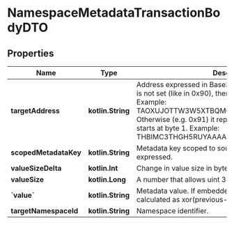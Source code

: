 
# NamespaceMetadataTransactionBodyDTO

## Properties
Name | Type | Description | Notes
------------ | ------------- | ------------- | -------------
**targetAddress** | **kotlin.String** | Address expressed in Base32 format. If the bit 0 of byte 0 is not set (like in 0x90), then it is a regular address. Example: TAOXUJOTTW3W5XTBQMQEX3SQNA6MCUVGXLXR3TA.  Otherwise (e.g. 0x91) it represents a namespace id which starts at byte 1. Example: THBIMC3THGH5RUYAAAAAAAAAAAAAAAAAAAAAAAA  | 
**scopedMetadataKey** | **kotlin.String** | Metadata key scoped to source, target and type expressed. | 
**valueSizeDelta** | **kotlin.Int** | Change in value size in bytes. | 
**valueSize** | **kotlin.Long** | A number that allows uint 32 values. | 
**&#x60;value&#x60;** | **kotlin.String** | Metadata value. If embedded in a transaction, this is calculated as xor(previous-value, value). | 
**targetNamespaceId** | **kotlin.String** | Namespace identifier. |  [optional]



